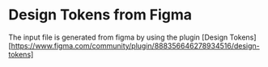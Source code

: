 # Design Tokens from Figma

The input file is generated from figma by using the plugin [Design Tokens][https://www.figma.com/community/plugin/888356646278934516/design-tokens]
